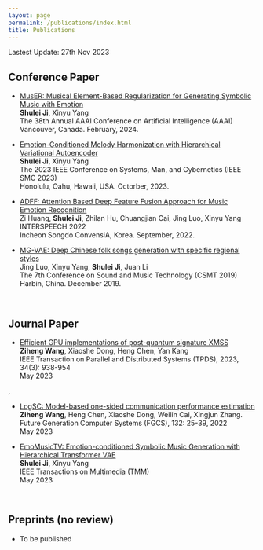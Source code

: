 ```yaml
---
layout: page
permalink: /publications/index.html
title: Publications
---
```


Lastest Update: 27th Nov 2023&nbsp;  
<!--[中文版本 (Chinese Version)](https://caihanlin.com/file/publications-zh/)-->

## Conference Paper

- [MusER: Musical Element-Based Regularization for Generating Symbolic Music with Emotion]()<br>**Shulei Ji**, Xinyu Yang<br>The 38th Annual AAAI Conference on Artificial Intelligence (AAAI)<br> Vancouver, Canada. February, 2024.

- [Emotion-Conditioned Melody Harmonization with Hierarchical Variational Autoencoder](https://www.researchgate.net/publication/373902807_BLEGuard_Hybrid_Detection_Mechanism_for_Spoofing_Attacks_in_Bluetooth_Low_Energy_Networks_Student_Abstract)<br>**Shulei Ji**, Xinyu Yang<br>The 2023 IEEE Conference on Systems, Man, and Cybernetics (IEEE SMC 2023)<br> Honolulu, Oahu, Hawaii, USA. Octorber, 2023.

- [ADFF: Attention Based Deep Feature Fusion Approach for Music Emotion Recognition](https://www.isca-speech.org/archive/pdfs/interspeech_2022/huang22d_interspeech.pdf)<br>Zi Huang, **Shulei Ji**, Zhilan Hu, Chuangjian Cai, Jing Luo, Xinyu Yang<br>INTERSPEECH 2022<br>Incheon Songdo ConvensiA, Korea. September, 2022.

- [MG-VAE: Deep Chinese folk songs generation with specific regional styles](https://link.springer.com/chapter/10.1007/978-981-15-2756-2_8)<br>Jing Luo, Xinyu Yang, **Shulei Ji**, Juan Li<br>The 7th Conference on Sound and Music Technology (CSMT 2019)<br>Harbin, China. December 2019.

  <br>

## Journal Paper
- [Efficient GPU implementations of post-quantum signature XMSS](https://ieeexplore.ieee.org/document/10004747)<br>**Ziheng Wang**, Xiaoshe Dong, Heng Chen, Yan Kang<br>IEEE Transaction on Parallel and Distributed Systems (TPDS), 2023, 34(3): 938-954<br>May 2023

, 

- [LogSC: Model-based one-sided communication performance estimation](https://doi.org/10.1016/j.future.2022.02.004)<br>**Ziheng Wang**, Heng Chen, Xiaoshe Dong, Weilin Cai, Xingjun Zhang.<br>Future Generation Computer Systems (FGCS), 132: 25-39, 2022<br>May 2023

- [EmoMusicTV: Emotion-conditioned Symbolic Music Generation with Hierarchical Transformer VAE](https://ieeexplore.ieee.org/abstract/document/10124351)<br>**Shulei Ji**, Xinyu Yang<br>IEEE Transactions on Multimedia (TMM)<br>May 2023

  <br>

## Preprints (no review)

- To be published

<!-- - [A comprehensive survey on deep music generation: Multi-level representations, algorithms, evaluations, and future directions](https://arxiv.org/abs/2011.06801)<br>**Shulei Ji**, Jing Luo, Xinyu Yang<br>Nov 2020 -->

  <br>
